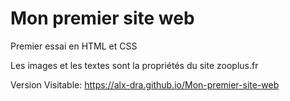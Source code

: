 # Mon premier site web
Premier essai en HTML et CSS

Les images et les textes sont la propriétés du site zooplus.fr

Version Visitable: https://alx-dra.github.io/Mon-premier-site-web
